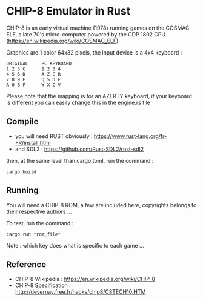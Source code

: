 # CHIP-8 Emulator in Rust

CHIP-8 is an early virtual machine (1978) running games on the COSMAC ELF, a late 70's micro-computer powered by the CDP 1802 CPU. (https://en.wikipedia.org/wiki/COSMAC_ELF)

Graphics are 1 color 64x32 pixels, the input device is a 4x4 keyboard :

    ORIGINAL     PC KEYBOARD
    1 2 3 C      1 2 3 4
    4 5 6 D      A Z E R
    7 8 9 E      Q S D F
    A 0 B F      W X C V

Please note that the mapping is for an AZERTY keyboard, if your keyboard is different you can easily change this in the engine.rs file

## Compile

* you will need RUST obviously : https://www.rust-lang.org/fr-FR/install.html
* and SDL2 : https://github.com/Rust-SDL2/rust-sdl2

then, at the same level than cargo.toml, run the command : 

    cargo build

## Running

You will  need a CHIP-8 ROM, a few are included here, copyrights belongs to their respective authors ...

To test, run the command : 

    cargo run *rom_file*

Note : which key does what is specific to each game ...

## Reference

* CHIP-8 Wikipedia : https://en.wikipedia.org/wiki/CHIP-8
* CHIP-8 Specification : http://devernay.free.fr/hacks/chip8/C8TECH10.HTM

